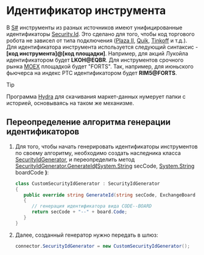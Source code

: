 # Идентификатор инструмента

В [S\#](../../api.md) инструменты из разных источников имеют унифицированные идентификаторы [Security.Id](xref:StockSharp.BusinessEntities.Security.Id). Это сделано для того, чтобы код торгового робота не зависел от типа подключения ([Plaza II](../connectors/russia/plaza.md), [Quik](../connectors/russia/quik.md), [Tinkoff](../connectors/russia/tinkoff.md) и т.д.). Для идентификатора инструмента используется следующий синтаксис \- **\[код инструмента\]@\[код площадки\]**. Например, для акций Лукойла идентификатором будет **LKOH@EQBR**. Для инструментов срочного рынка [MOEX](https://moex.com/) площадкой будет "FORTS". Так, например, для июньского фьючерса на индекс РТС идентификатором будет **RIM5@FORTS**. 

> [!TIP]
> Программа [Hydra](../../hydra.md) для скачивания маркет\-данных нумерует папки с историей, основываясь на таком же механизме. 

## Переопределение алгоритма генерации идентификаторов

1. Для того, чтобы начать генерировать идентификаторы инструментов по своему алгоритму, необходимо создать наследника класса [SecurityIdGenerator](xref:StockSharp.Messages.SecurityIdGenerator), и переопределить метод [SecurityIdGenerator.GenerateId](xref:StockSharp.Messages.SecurityIdGenerator.GenerateId(System.String,System.String))**(**[System.String](xref:System.String) secCode, [System.String](xref:System.String) boardCode **)**: 

   ```cs
   class CustomSecurityIdGenerator : SecurityIdGenerator
   {
      public override string GenerateId(string secCode, ExchangeBoard board)
      {
         // генерация идентификатора вида CODE--BOARD
         return secCode + "--" + board.Code;
      }
   }
   ```

2. Далее, созданный генератор нужно передать в шлюз: 

   ```cs
   connector.SecurityIdGenerator = new CustomSecurityIdGenerator();
   ```

